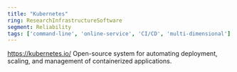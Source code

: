 ```yaml
---
title: "Kubernetes"
ring: ResearchInfrastructureSoftware
segment: Reliability
tags: ['command-line', 'online-service', 'CI/CD', 'multi-dimensional']
---
```

https://kubernetes.io/
Open-source system for automating deployment, scaling, and management of containerized applications.
